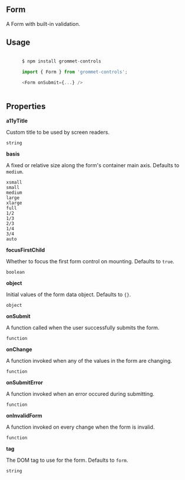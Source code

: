## Form
A Form with built-in validation.
      

## Usage

```javascript

      $ npm install grommet-controls
 
      import { Form } from 'grommet-controls';

      <Form onSubmit={...} />
    
```

## Properties

**a11yTitle**

Custom title to be used by screen readers.

```
string
```

**basis**

A fixed or relative size along the form's container main axis. Defaults to `medium`.

```
xsmall
small
medium
large
xlarge
full
1/2
1/3
2/3
1/4
3/4
auto
```

**focusFirstChild**

Whether to focus the first form control on mounting. Defaults to `true`.

```
boolean
```

**object**

Initial values of the form data object. Defaults to `{}`.

```
object
```

**onSubmit**

A function called when the user successfully submits the form.

```
function
```

**onChange**

A function invoked when any of the values in the form are changing.

```
function
```

**onSubmitError**

A function invoked when an error occured during submitting.

```
function
```

**onInvalidForm**

A function invoked on every change when the form is invalid.

```
function
```

**tag**

The DOM tag to use for the form. Defaults to `form`.

```
string
```
  